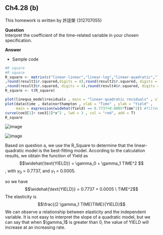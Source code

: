 ## Ch4.28 (b)

This homework is written by 許誌榮 (312707055)

**Question**\
Interpret the coefficient of the time-related variable in your chosen specification.

**Answer**

-   Sample code

``` r
#R square
#R square
R_square <- matrix(c("linear-linear","linear-log","linear-quadratic","log-linear"
,round(result1$r.squared,digits = 4),round(result2$r.squared, digits = 4)
,round(result3$r.squared, digits = 4),round(result4$r.squared, digits = 4)) , ncol = 2) 
R_square <- t(R_square)

plot(linequa_model$residuals , main = "linear-quadratic residuals" , xlab = "Time" , ylab = "Residuals") #residuals
plot(data$time , data$northampton , xlab = "Time" , ylab = "Yield" ,
     main = expression(widehat(Yield) == 0.7737+0.0005*Time^2)) #fitted equations
curve(coe3[1]+ coe3[2]*x^2 , lwd = 3 , col = "red", add = T)
R_square
```
![image](https://github.com/HWTeng-Course/202402-Financial-Econometrics/assets/145032062/a6371e5f-074d-4f5c-8ccb-d2b33328d025)

![image](https://github.com/HWTeng-Course/202402-Financial-Econometrics/assets/145032062/b9e5713f-f31e-4a20-8700-b3e92542e970)

Based on question a, we use the R_Square to determine that the linear-quadratic model is the best-fitting model. According to the calculation results, we obtain the function of Yield as $$\widehat{\text{YIELD}} = \gamma_0 + \gamma_1 TIME^2  $$\, with $\gamma_0$ = 0.7737, and $\gamma_1$ = 0.0005.

so we have $$\widehat{\text{YIELD}} = 0.7737 + 0.0005 \ TIME^2$$
The elasticity is $$\frac{(2 \gamma_1 TIME)TIME}{YIELD}$$
We can observe a relationship between elasticity and the independent variable. It is not easy  to interpret the slope of a quadratic model, but we can say that when $\gamma_1\$ is greater than 0, the value of  YIELD will increase at an increasing rate.

